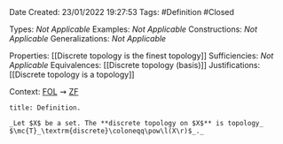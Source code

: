 <br />
<br />

Date Created: 23/01/2022 19:27:53
Tags: #Definition #Closed 

Types: _Not Applicable_
Examples: _Not Applicable_ 
Constructions: _Not Applicable_
Generalizations: _Not Applicable_

Properties: [[Discrete topology is the finest topology]]
Sufficiencies: _Not Applicable_
Equivalences: [[Discrete topology (basis)]]
Justifications: [[Discrete topology is a topology]]

Context: [$\textrm{FOL}$](obsidian://open?file=First%20Order%20Logic)$\,\,\rightsquigarrow\,\,$[$\textrm{ZF}$](obsidian://open?file=Zermelo-Fraenkel%20Set%20Theory)

``` ad-Definition
title: Definition.

_Let $X$ be a set. The **discrete topology on $X$** is topology_ $\mc{T}_\textrm{discrete}\coloneqq\pow\l(X\r)$_._

```
